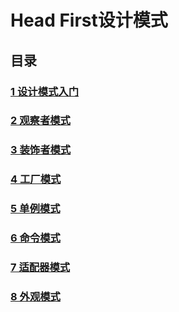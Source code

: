Head First设计模式
==========

目录
----

### [1 设计模式入门](https://github.com/jimmysuncpt/DesignPatterns/tree/master/src/com/jimmysun/designpatterns/base)<br />
### [2 观察者模式](https://github.com/jimmysuncpt/DesignPatterns/tree/master/src/com/jimmysun/designpatterns/observer)<br />
### [3 装饰者模式](https://github.com/jimmysuncpt/DesignPatterns/tree/master/src/com/jimmysun/designpatterns/decorator)<br />
### [4 工厂模式](https://github.com/jimmysuncpt/DesignPatterns/tree/master/src/com/jimmysun/designpatterns/factory)<br />
### [5 单例模式](https://github.com/jimmysuncpt/DesignPatterns/tree/master/src/com/jimmysun/designpatterns/singleton)<br />
### [6 命令模式](https://github.com/jimmysuncpt/DesignPatterns/tree/master/src/com/jimmysun/designpatterns/command)<br />
### [7 适配器模式](https://github.com/jimmysuncpt/DesignPatterns/tree/master/src/com/jimmysun/designpatterns/adapter)<br />
### [8 外观模式](https://github.com/jimmysuncpt/DesignPatterns/tree/master/src/com/jimmysun/designpatterns/facade)<br />
